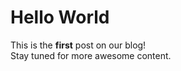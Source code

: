 <!--
{
  "title": "Welcome to the Blog",
  "time": "2025-04-12T10:26:00.000Z",
  "description": "Hello World This is the first post on our blog! Stay tuned for more awesome content...."
}
-->

# Hello World

This is the **first** post on our blog!  
Stay tuned for more awesome content.